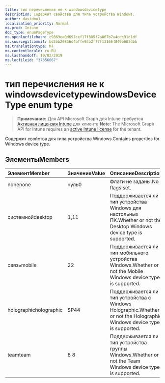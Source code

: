 ```yaml
---
title: тип перечисления не к windowsdevicetype
description: Содержит свойства для типа устройства Windows.
author: davidmu1
localization_priority: Normal
ms.prod: Intune
doc_type: enumPageType
ms.openlocfilehash: c9869ea0d691cef17f885f7a067b7a4cec91d1df
ms.sourcegitcommit: bd5bb20856d4bffe93b2f77f131664849b602dbb
ms.translationtype: MT
ms.contentlocale: ru-RU
ms.lasthandoff: 10/02/2019
ms.locfileid: "37356067"
---
```

# <a name="windowsdevicetype-enum-type"></a><span data-ttu-id="afe09-103">тип перечисления не к windowsdevicetype</span><span class="sxs-lookup"><span data-stu-id="afe09-103">windowsDeviceType enum type</span></span>

> <span data-ttu-id="afe09-104">**Примечание:** Для API Microsoft Graph для Intune требуется [Активная лицензия Intune](https://go.microsoft.com/fwlink/?linkid=839381) для клиента.</span><span class="sxs-lookup"><span data-stu-id="afe09-104">**Note:** The Microsoft Graph API for Intune requires an [active Intune license](https://go.microsoft.com/fwlink/?linkid=839381) for the tenant.</span></span>

<span data-ttu-id="afe09-105">Содержит свойства для типа устройства Windows.</span><span class="sxs-lookup"><span data-stu-id="afe09-105">Contains properties for Windows device type.</span></span>

## <a name="members"></a><span data-ttu-id="afe09-106">Элементы</span><span class="sxs-lookup"><span data-stu-id="afe09-106">Members</span></span>
|<span data-ttu-id="afe09-107">Элемент</span><span class="sxs-lookup"><span data-stu-id="afe09-107">Member</span></span>|<span data-ttu-id="afe09-108">Значение</span><span class="sxs-lookup"><span data-stu-id="afe09-108">Value</span></span>|<span data-ttu-id="afe09-109">Описание</span><span class="sxs-lookup"><span data-stu-id="afe09-109">Description</span></span>|
|:---|:---|:---|
|<span data-ttu-id="afe09-110">none</span><span class="sxs-lookup"><span data-stu-id="afe09-110">none</span></span>|<span data-ttu-id="afe09-111">нуль</span><span class="sxs-lookup"><span data-stu-id="afe09-111">0</span></span>|<span data-ttu-id="afe09-112">Флаги не заданы.</span><span class="sxs-lookup"><span data-stu-id="afe09-112">No flags set.</span></span>|
|<span data-ttu-id="afe09-113">системной</span><span class="sxs-lookup"><span data-stu-id="afe09-113">desktop</span></span>|<span data-ttu-id="afe09-114">1,1</span><span class="sxs-lookup"><span data-stu-id="afe09-114">1</span></span>|<span data-ttu-id="afe09-115">Поддерживается ли тип устройства Windows для настольных ПК.</span><span class="sxs-lookup"><span data-stu-id="afe09-115">Whether or not the Desktop Windows device type is supported.</span></span>|
|<span data-ttu-id="afe09-116">связь</span><span class="sxs-lookup"><span data-stu-id="afe09-116">mobile</span></span>|<span data-ttu-id="afe09-117">2</span><span class="sxs-lookup"><span data-stu-id="afe09-117">2</span></span>|<span data-ttu-id="afe09-118">Поддерживается ли тип мобильного устройства Windows.</span><span class="sxs-lookup"><span data-stu-id="afe09-118">Whether or not the Mobile Windows device type is supported.</span></span>|
|<span data-ttu-id="afe09-119">holographic</span><span class="sxs-lookup"><span data-stu-id="afe09-119">holographic</span></span>|<span data-ttu-id="afe09-120">SP4</span><span class="sxs-lookup"><span data-stu-id="afe09-120">4</span></span>|<span data-ttu-id="afe09-121">Поддерживается ли тип устройства с Windows Holographic.</span><span class="sxs-lookup"><span data-stu-id="afe09-121">Whether or not the Holographic Windows device type is supported.</span></span>|
|<span data-ttu-id="afe09-122">team</span><span class="sxs-lookup"><span data-stu-id="afe09-122">team</span></span>|<span data-ttu-id="afe09-123">8 </span><span class="sxs-lookup"><span data-stu-id="afe09-123">8</span></span>|<span data-ttu-id="afe09-124">Поддерживается ли тип устройства группы Windows.</span><span class="sxs-lookup"><span data-stu-id="afe09-124">Whether or not the Team Windows device type is supported.</span></span>|




